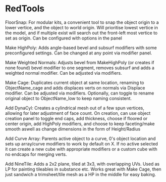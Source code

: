# RedTools

FloorSnap:
For modular kits, a convenient tool to snap the object origin to a lower vertice, and the object to world origin. Will prioritise lowest vertice in the model, and if multiple exist will search out the front-left most vertice to set as origin. Can be configured with options in the panel

Make HighPoly:
Adds angle-based bevel and subsurf modifiers with some preconfigured settings. Can be changed at any point via modifier panel.

Make Weighted Normals:
Adjusts bevel from MakeHighPoly (or creates if none found) bevel modifier to one segment, removes subsurf and adds a weighted normal modifier. Can be adjusted via modifiers.

Make Cage:
Duplicates current object at same location, renaming to ObjectName_cage and adds displaces verts on normals via Displace modifier. Can be adjusted via modifiers. Optionally, can toggle to rename original object to ObjectName_low to keep naming consistent.

Add DynaCyl:
Creates a cylindrical mesh out of a few spun vertices, allowing for later adjustment of face count. On creation, can use object creation panel to toggle end caps, add thickness, choose if floored or center origin, add HighPoly modifiers, and choose to keep faceting/make smooth aswell as change dimensions in the form of Height/Radius

Add Curve Array:
Parents active object to a curve, 0's object location and sets up array/curve modifiers to work by default on X. If no active selected it can create a new cube with appropriate modifiers or a custom cube with no endcaps for merging verts. 

Add NineTile:
Adds a 2x2 plane, tiled at 3x3, with overlapping UVs. Used as LP for painting tileables in substance etc. Works great with Make Cage, then just sandwich a trimsheet/tile mesh as a HP in the middle for easy baking.
